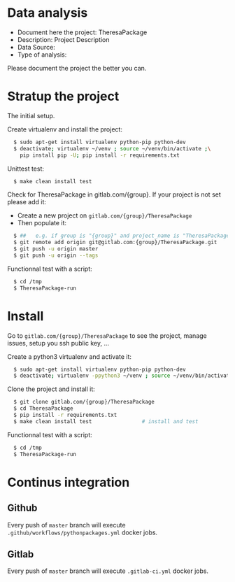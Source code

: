 # Data analysis
- Document here the project: TheresaPackage
- Description: Project Description
- Data Source:
- Type of analysis:

Please document the project the better you can.

# Stratup the project

The initial setup.

Create virtualenv and install the project:
```bash
  $ sudo apt-get install virtualenv python-pip python-dev
  $ deactivate; virtualenv ~/venv ; source ~/venv/bin/activate ;\
    pip install pip -U; pip install -r requirements.txt
```

Unittest test:
```bash
  $ make clean install test
```

Check for TheresaPackage in gitlab.com/{group}.
If your project is not set please add it:

- Create a new project on `gitlab.com/{group}/TheresaPackage`
- Then populate it:

```bash
  $ ##   e.g. if group is "{group}" and project_name is "TheresaPackage"
  $ git remote add origin git@gitlab.com:{group}/TheresaPackage.git
  $ git push -u origin master
  $ git push -u origin --tags
```

Functionnal test with a script:
```bash
  $ cd /tmp
  $ TheresaPackage-run
```
# Install
Go to `gitlab.com/{group}/TheresaPackage` to see the project, manage issues,
setup you ssh public key, ...

Create a python3 virtualenv and activate it:
```bash
  $ sudo apt-get install virtualenv python-pip python-dev
  $ deactivate; virtualenv -ppython3 ~/venv ; source ~/venv/bin/activate
```

Clone the project and install it:
```bash
  $ git clone gitlab.com/{group}/TheresaPackage
  $ cd TheresaPackage
  $ pip install -r requirements.txt
  $ make clean install test                # install and test
```
Functionnal test with a script:
```bash
  $ cd /tmp
  $ TheresaPackage-run
``` 

# Continus integration
## Github 
Every push of `master` branch will execute `.github/workflows/pythonpackages.yml` docker jobs.
## Gitlab
Every push of `master` branch will execute `.gitlab-ci.yml` docker jobs.
